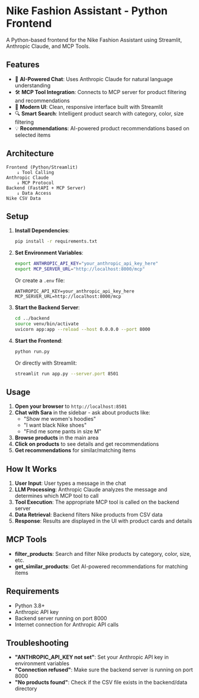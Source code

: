 # Nike Fashion Assistant - Python Frontend

A Python-based frontend for the Nike Fashion Assistant using Streamlit, Anthropic Claude, and MCP Tools.

## Features

- 🤖 **AI-Powered Chat**: Uses Anthropic Claude for natural language understanding
- 🛠️ **MCP Tool Integration**: Connects to MCP server for product filtering and recommendations
- 🎨 **Modern UI**: Clean, responsive interface built with Streamlit
- 🔍 **Smart Search**: Intelligent product search with category, color, size filtering
- 💡 **Recommendations**: AI-powered product recommendations based on selected items

## Architecture

```
Frontend (Python/Streamlit) 
    ↓ Tool Calling
Anthropic Claude
    ↓ MCP Protocol
Backend (FastAPI + MCP Server)
    ↓ Data Access
Nike CSV Data
```

## Setup

1. **Install Dependencies**:
   ```bash
   pip install -r requirements.txt
   ```

2. **Set Environment Variables**:
   ```bash
   export ANTHROPIC_API_KEY="your_anthropic_api_key_here"
   export MCP_SERVER_URL="http://localhost:8000/mcp"
   ```

   Or create a `.env` file:
   ```
   ANTHROPIC_API_KEY=your_anthropic_api_key_here
   MCP_SERVER_URL=http://localhost:8000/mcp
   ```

3. **Start the Backend Server**:
   ```bash
   cd ../backend
   source venv/bin/activate
   uvicorn app:app --reload --host 0.0.0.0 --port 8000
   ```

4. **Start the Frontend**:
   ```bash
   python run.py
   ```

   Or directly with Streamlit:
   ```bash
   streamlit run app.py --server.port 8501
   ```

## Usage

1. **Open your browser** to `http://localhost:8501`
2. **Chat with Sara** in the sidebar - ask about products like:
   - "Show me women's hoodies"
   - "I want black Nike shoes"
   - "Find me some pants in size M"
3. **Browse products** in the main area
4. **Click on products** to see details and get recommendations
5. **Get recommendations** for similar/matching items

## How It Works

1. **User Input**: User types a message in the chat
2. **LLM Processing**: Anthropic Claude analyzes the message and determines which MCP tool to call
3. **Tool Execution**: The appropriate MCP tool is called on the backend server
4. **Data Retrieval**: Backend filters Nike products from CSV data
5. **Response**: Results are displayed in the UI with product cards and details

## MCP Tools

- **filter_products**: Search and filter Nike products by category, color, size, etc.
- **get_similar_products**: Get AI-powered recommendations for matching items

## Requirements

- Python 3.8+
- Anthropic API key
- Backend server running on port 8000
- Internet connection for Anthropic API calls

## Troubleshooting

- **"ANTHROPIC_API_KEY not set"**: Set your Anthropic API key in environment variables
- **"Connection refused"**: Make sure the backend server is running on port 8000
- **"No products found"**: Check if the CSV file exists in the backend/data directory
